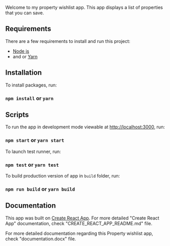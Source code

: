Welcome to my property wishlist app. This app displays a list of properties that you can save.

## Requirements
There are a few requirements to install and run this project:

- [Node js](https://nodejs.org/en/)
- and or [Yarn](https://yarnpkg.com/lang/en/)

## Installation
To install packages, run:

### `npm install` or `yarn`

## Scripts
To run the app in development mode viewable at [http://localhost:3000](http://localhost:3000), run:
### `npm start` or `yarn start`

To launch test runner, run:
### `npm test` or `yarn test`

To build production version of app in `build` folder, run:
### `npm run build` or `yarn build`

## Documentation
This app was built on [Create React App](https://github.com/facebookincubator/create-react-app). For more detailed "Create React App" documentation, check "CREATE_REACT_APP_README.md" file.

For more detailed documentation regarding this Property wishlist app, check "documentation.docx" file.
